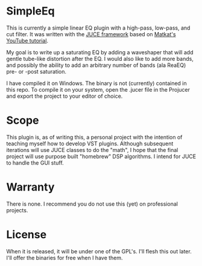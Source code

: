 # SimpleEq
This is currently a simple linear EQ plugin with a high-pass, low-pass, and cut filter. It was written with the [JUCE framework](https://github.com/juce-framework/JUCE) based on [Matkat's YouTube tutorial](https://www.youtube.com/watch?v=i_Iq4_Kd7Rc).

My goal is to write up a saturating EQ by adding a waveshaper that will add gentle tube-like distortion after the EQ. I would also like to add more bands, and possibly the ability to add an arbitrary number of bands (ala ReaEQ) pre- or -post saturation.

I have compiled it on Windows. The binary is not (currently) contained in this repo. To compile it on your system, open the .jucer file in the Projucer and export the project to your editor of choice.

# Scope
This plugin is, as of writing this, a personal project with the intention of teaching myself how to develop VST plugins. Although subsequent iterations will use JUCE classes to do the "math", I hope that the final project will use purpose built "homebrew" DSP algorithms. I intend for JUCE to handle the GUI stuff.

# Warranty
There is none. I recommend you do not use this (yet) on professional projects.

# License
When it is released, it will be under one of the GPL's. I'll flesh this out later. I'll offer the binaries for free when I have them.
